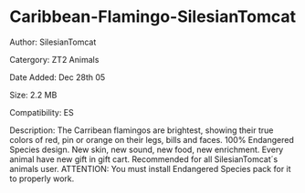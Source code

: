 # Caribbean-Flamingo-SilesianTomcat

Author: SilesianTomcat

Catergory: ZT2 Animals

Date Added: Dec 28th 05

Size: 2.2 MB

Compatibility: ES

Description: The Carribean flamingos are brightest, showing their true colors of red, pin or orange on their legs, bills and faces.
100% Endangered Species design. New skin, new sound, new food, new enrichment. Every animal have new gift in gift cart.
Recommended for all SilesianTomcat´s animals user. 
ATTENTION: You must install Endangered Species pack for it to properly work.
